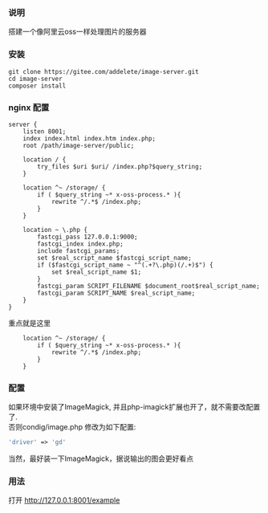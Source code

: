 ### 说明
搭建一个像阿里云oss一样处理图片的服务器
### 安装
```shell
git clone https://gitee.com/addelete/image-server.git
cd image-server
composer install
```
### nginx 配置
````nginx
server {
    listen 8001;
    index index.html index.htm index.php;
    root /path/image-server/public;

    location / {
        try_files $uri $uri/ /index.php?$query_string;
    }

    location ^~ /storage/ {
        if ( $query_string ~* x-oss-process.* ){
            rewrite ^/.*$ /index.php;
        }
    }

    location ~ \.php {
        fastcgi_pass 127.0.0.1:9000;
        fastcgi_index index.php;
        include fastcgi_params;
        set $real_script_name $fastcgi_script_name;
        if ($fastcgi_script_name ~ "^(.+?\.php)(/.+)$") {
            set $real_script_name $1;
        }
        fastcgi_param SCRIPT_FILENAME $document_root$real_script_name;
        fastcgi_param SCRIPT_NAME $real_script_name;
    }
}
````
重点就是这里 
````nginx
    location ^~ /storage/ {
        if ( $query_string ~* x-oss-process.* ){
            rewrite ^/.*$ /index.php;
        }
    }
````
### 配置
如果环境中安装了ImageMagick, 并且php-imagick扩展也开了，就不需要改配置了.  
否则condig/image.php 修改为如下配置:
```php
'driver' => 'gd'
```
当然，最好装一下ImageMagick，据说输出的图会更好看点

### 用法
打开 http://127.0.0.1:8001/example